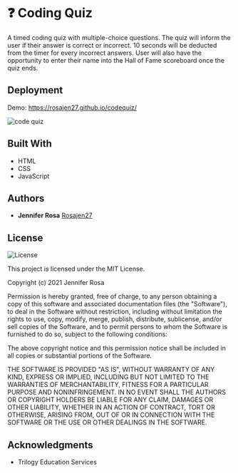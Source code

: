 # ❓ Coding Quiz

A timed coding quiz with multiple-choice questions. The quiz will inform the user if their answer is correct or incorrect. 10 seconds will be deducted from the timer for every incorrect answers. User will also have the opportunity to enter their name into the Hall of Fame scoreboard once the quiz ends.


## Deployment

Demo: https://rosajen27.github.io/codequiz/

![code quiz](https://github.com/rosajen27/codequiz/blob/master/Assets/Capture.png)


## Built With

  * HTML
  * CSS
  * JavaScript
  

## Authors

  * **Jennifer Rosa**
    [Rosajen27](https://rosajen27.github.io/)


## License

![License](https://img.shields.io/badge/license*MIT%20License*blue.svg)

This project is licensed under the MIT License.

Copyright (c) 2021 Jennifer Rosa

Permission is hereby granted, free of charge, to any person obtaining a copy
of this software and associated documentation files (the "Software"), to deal
in the Software without restriction, including without limitation the rights
to use, copy, modify, merge, publish, distribute, sublicense, and/or sell
copies of the Software, and to permit persons to whom the Software is
furnished to do so, subject to the following conditions:

The above copyright notice and this permission notice shall be included in all
copies or substantial portions of the Software.

THE SOFTWARE IS PROVIDED "AS IS", WITHOUT WARRANTY OF ANY KIND, EXPRESS OR
IMPLIED, INCLUDING BUT NOT LIMITED TO THE WARRANTIES OF MERCHANTABILITY,
FITNESS FOR A PARTICULAR PURPOSE AND NONINFRINGEMENT. IN NO EVENT SHALL THE
AUTHORS OR COPYRIGHT HOLDERS BE LIABLE FOR ANY CLAIM, DAMAGES OR OTHER
LIABILITY, WHETHER IN AN ACTION OF CONTRACT, TORT OR OTHERWISE, ARISING FROM,
OUT OF OR IN CONNECTION WITH THE SOFTWARE OR THE USE OR OTHER DEALINGS IN THE
SOFTWARE.

## Acknowledgments

  * Trilogy Education Services
